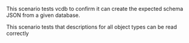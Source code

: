 This scenario tests vcdb to confirm it can create the expected schema JSON from a given database.

This scenario tests that descriptions for all object types can be read correctly